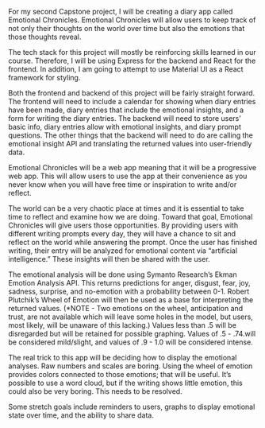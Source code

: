 For my second Capstone project, I will be creating a diary app called Emotional Chronicles. Emotional Chronicles will allow users to keep track of not only their thoughts on the world over time but also the emotions that those thoughts reveal.

The tech stack for this project will mostly be reinforcing skills learned in our course. Therefore, I will be using Express for the backend and React for the frontend. In addition, I am going to attempt to use Material UI as a React framework for styling.

Both the frontend and backend of this project will be fairly straight forward. The frontend will need to include a calendar for showing when diary entries have been made, diary entries that include the emotional insights, and a form for writing the diary entries. The backend will need to store users’ basic info, diary entries allow with emotional insights, and diary prompt questions. The other things that the backend will need to do are calling the emotional insight API and translating the returned values into user-friendly data.

Emotional Chronicles will be a web app meaning that it will be a progressive web app. This will allow users to use the app at their convenience as you never know when you will have free time or inspiration to write and/or reflect. 

The world can be a very chaotic place at times and it is essential to take time to reflect and examine how we are doing. Toward that goal, Emotional Chronicles will give users those opportunities. By providing users with different writing prompts every day, they will have a chance to sit and reflect on the world while answering the prompt. Once the user has finished writing, their entry will be analyzed for emotional content via “artificial intelligence.” These insights will then be shared with the user.

The emotional analysis will be done using Symanto Research’s Ekman Emotion Analysis API. This returns predictions for anger, disgust, fear, joy, sadness, surprise, and no-emotion with a probability between 0-1. Robert Plutchik’s Wheel of Emotion will then be used as a base for interpreting the returned values. (*NOTE - Two emotions on the wheel, anticipation and trust, are not available which will leave some holes in the model, but users, most likely, will be unaware of this lacking.)  Values less than .5 will be disregarded but will be retained for possible graphing. Values of .5 - .74.will be considered mild/slight, and values of .9 - 1.0 will be considered intense. 

The real trick to this app will be deciding how to display the emotional analyses. Raw numbers and scales are boring. Using the wheel of emotion provides colors connected to those emotions; that will be useful. It’s possible to use a word cloud, but if the writing shows little emotion, this could also be very boring. This needs to be resolved.

Some stretch goals include reminders to users, graphs to display emotional state over time, and the ability to share data.


